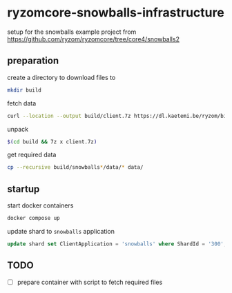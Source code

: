 # ryzomcore-snowballs-infrastructure

setup for the snowballs example project from https://github.com/ryzom/ryzomcore/tree/core4/snowballs2

## preparation
create a directory to download files to
```bash
mkdir build
```

fetch data
```bash
curl --location --output build/client.7z https://dl.kaetemi.be/ryzom/bin/snowballs_client_win_x86-0.8.0.4092.7z
```
unpack
```bash
$(cd build && 7z x client.7z)
```

get required data
```bash
cp --recursive build/snowballs*/data/* data/
```

## startup
start docker containers
```bash
docker compose up
```

update shard to `snowballs` application
```sql
update shard set ClientApplication = 'snowballs' where ShardId = '300';
```

## TODO
 - [ ] prepare container with script to fetch required files